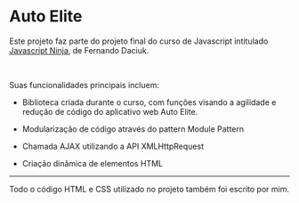 # Auto Elite

Este projeto faz parte do projeto final do curso de Javascript intitulado [Javascript Ninja](https://github.com/jreeeedd/curso-javascript-ninja), de Fernando Daciuk.

&nbsp;

Suas funcionalidades principais incluem:

- Biblioteca criada durante o curso, com funções visando a agilidade e redução de código do aplicativo web Auto Elite.

- Modularização de código através do pattern Module Pattern

- Chamada AJAX utilizando a API XMLHttpRequest

- Criação dinâmica de elementos HTML

---

Todo o código HTML e CSS utilizado no projeto também foi escrito por mim.